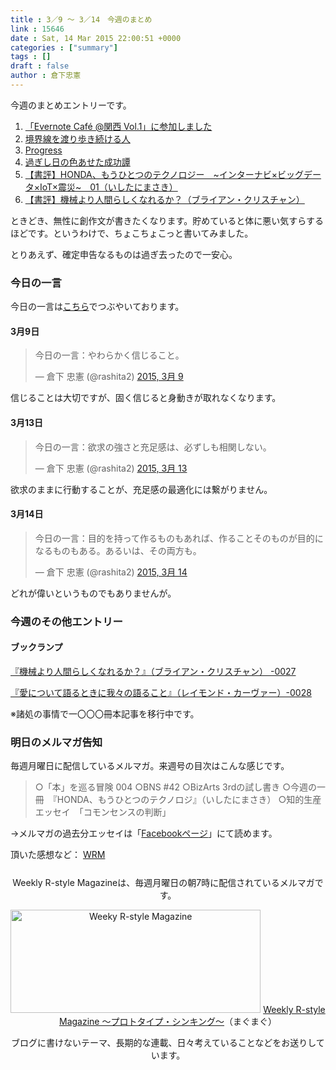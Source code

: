 ```yaml
---
title : 3／9 〜 3／14　今週のまとめ
link : 15646
date : Sat, 14 Mar 2015 22:00:51 +0000
categories : ["summary"]
tags : []
draft : false
author : 倉下忠憲
---
```


今週のまとめエントリーです。
 
<ol>
<li><a href="https://rashita.net/blog/?p=15606" target="_blank">「Evernote Café @関西 Vol.1」に参加しました</a></li>
<li><a href="https://rashita.net/blog/?p=15612" target="_blank">境界線を渡り歩き続ける人</a></li>
<li><a href="https://rashita.net/blog/?p=15617" target="_blank">Progress</a></li>
<li><a href="https://rashita.net/blog/?p=15626" target="_blank">過ぎし日の色あせた成功譚</a></li>
<li><a href="https://rashita.net/blog/?p=15631" target="_blank">【書評】HONDA、もうひとつのテクノロジー　~インターナビ×ビッグデータ×IoT×震災~　01（いしたにまさき）</a></li>
<li><a href="https://rashita.net/blog/?p=15641" target="_blank">【書評】機械より人間らしくなれるか？（ブライアン・クリスチャン）</a></li>
</ol>

ときどき、無性に創作文が書きたくなります。貯めていると体に悪い気すらするほどです。というわけで、ちょこちょこっと書いてみました。

とりあえず、確定申告なるものは過ぎ去ったので一安心。

<h3>今日の一言</h3>
今日の一言は<a href="http://twitter.com/rashita2 ">こちら</a>でつぶやいております。

<h4>3月9日</h4>

<blockquote class="twitter-tweet" lang="ja"><p>今日の一言：やわらかく信じること。</p>&mdash; 倉下 忠憲 (@rashita2) <a href="https://twitter.com/rashita2/status/574943704043012096">2015, 3月 9</a></blockquote>
<script async src="//platform.twitter.com/widgets.js" charset="utf-8"></script>

信じることは大切ですが、固く信じると身動きが取れなくなります。

<h4>3月13日</h4>

<blockquote class="twitter-tweet" lang="ja"><p>今日の一言：欲求の強さと充足感は、必ずしも相関しない。</p>&mdash; 倉下 忠憲 (@rashita2) <a href="https://twitter.com/rashita2/status/576310430575923200">2015, 3月 13</a></blockquote>
<script async src="//platform.twitter.com/widgets.js" charset="utf-8"></script>

欲求のままに行動することが、充足感の最適化には繋がりません。

<h4>3月14日</h4>

<blockquote class="twitter-tweet" lang="ja"><p>今日の一言：目的を持って作るものもあれば、作ることそのものが目的になるものもある。あるいは、その両方も。</p>&mdash; 倉下 忠憲 (@rashita2) <a href="https://twitter.com/rashita2/status/576701259555602432">2015, 3月 14</a></blockquote>
<script async src="//platform.twitter.com/widgets.js" charset="utf-8"></script>

どれが偉いというものでもありませんが。

<h3>今週のその他エントリー</h3>

<H4>ブックランプ</H4>

<a href="http://rashita.net/blog3/?p=52" target="_blank">『機械より人間らしくなれるか？』（ブライアン・クリスチャン） -0027</a>

<a href="http://rashita.net/blog3/?p=56" target="_blank">『愛について語るときに我々の語ること』（レイモンド・カーヴァー）-0028</a>

※諸処の事情で一〇〇〇冊本記事を移行中です。

<h3>明日のメルマガ告知</h3>
毎週月曜日に配信しているメルマガ。来週号の目次はこんな感じです。
<blockquote>
○「本」を巡る冒険 004
○BNS #42
○BizArts 3rdの試し書き
○今週の一冊　『HONDA、もうひとつのテクノロジ』（いしたにまさき）
○知的生産エッセイ　「コモンセンスの判断」
</blockquote>
→メルマガの過去分エッセイは「<a href="http://www.facebook.com/home.php#!/rashitaportal">Facebookページ</a>」にて読めます。

頂いた感想など：
<a class="twitter-timeline"  href="https://twitter.com/rashita2/timelines/427262290753097729"  data-widget-id="427265271171010561">WRM</a>
    <script>!function(d,s,id){var js,fjs=d.getElementsByTagName(s)[0],p=/^http:/.test(d.location)?'http':'https';if(!d.getElementById(id)){js=d.createElement(s);js.id=id;js.src=p+"://platform.twitter.com/widgets.js";fjs.parentNode.insertBefore(js,fjs);}}(document,"script","twitter-wjs");</script>


<div style="text-align:center;margin-top:25px;">
Weekly R-style Magazineは、毎週月曜日の朝7時に配信されているメルマガです。

<a href="http://www.mag2.com/m/0001185133.html" target="_blank"><img src="https://rashita.net/blog/wp-content/uploads/2010/09/mmbanner.jpg" alt="Weeky R-style Magazine" width="400" height="165" class="alignnone size-full wp-image-12201" /></a>
<a href="http://www.mag2.com/m/0001185133.html" target="_blank">Weekly R-style Magazine ～プロトタイプ・シンキング～</a>（まぐまぐ）

ブログに書けないテーマ、長期的な連載、日々考えていることなどをお送りしています。
</div> 